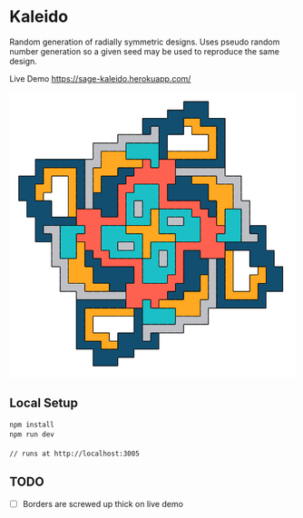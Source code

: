 # Kaleido

Random generation of radially symmetric designs. Uses pseudo random number generation so a given seed may be used to reproduce the same design.

Live Demo
https://sage-kaleido.herokuapp.com/

![alt text](https://github.com/JoeTheDave/kaleido/blob/master/example.png)

## Local Setup

```sh
npm install
npm run dev

// runs at http://localhost:3005
```

## TODO

- [ ] Borders are screwed up thick on live demo
